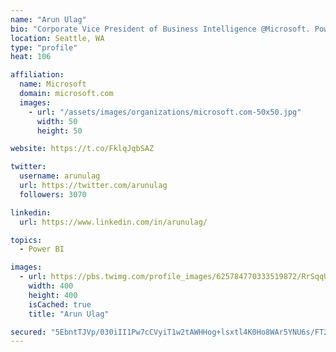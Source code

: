 ```yaml
---
name: "Arun Ulag"
bio: "Corporate Vice President of Business Intelligence @Microsoft. Power BI, Azure Analysis Services, SQL Server Analysis Services, SQL Server Reporting Services"
location: Seattle, WA
type: "profile"
heat: 106

affiliation:
  name: Microsoft
  domain: microsoft.com
  images:
    - url: "/assets/images/organizations/microsoft.com-50x50.jpg"
      width: 50
      height: 50

website: https://t.co/FklqJqbSAZ

twitter:
  username: arunulag
  url: https://twitter.com/arunulag
  followers: 3070

linkedin:
  url: https://www.linkedin.com/in/arunulag/

topics:
  - Power BI

images:
  - url: https://pbs.twimg.com/profile_images/625784770333519872/RrSqqUEZ_400x400.jpg
    width: 400
    height: 400
    isCached: true
    title: "Arun Ulag"

secured: "5EbntTJVp/030iII1Pw7cCVyiT1w2tAWHHog+lsxtl4K0Ho8WAr5YNU6s/FT2laGCn485mTqmHELAp6AfnXvVSGCcGV5SouvXc8FEPm5uBHn0rmNfa6LAJtY7L6t2+YAYMKWMKRszYjkk+HptLlS6R1mbfCEAuNpkVhukUxGlSKlX8dnyC+SD78LQSG2pczsRioEoR/vAhzrnlJxsjTc6r/jAv7GDuhlXgSHahH9x14JQRz8oV6Xw4IjKBaDfBOe8FlhoLDiq0+0f4UMlaWolS1TgxSUhZ5Q9aRILaGeHfe1sELMz3n6B2z9EiHZf3ShDVpKnZVBcNX5+40ivZovgWkJcyTc0EIGpsymhj1UX6hqD8k/6UqXDOLLA9roV5oJmfVTejJ6JFRZb0yJEYN474SGiMlAUTytRaCaQsyvX3g=;vc0+UlcOLOjAwEXmWz73kw=="
---
```


